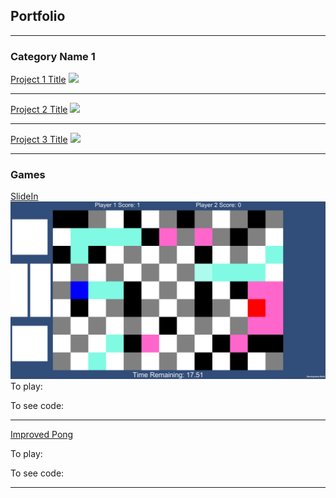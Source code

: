 ## Portfolio

---

### Category Name 1 

[Project 1 Title](/sample_page)
<img src="images/dummy_thumbnail.jpg?raw=true"/>

---
[Project 2 Title](/pdf/sample_presentation.pdf)
<img src="images/dummy_thumbnail.jpg?raw=true"/>

---
[Project 3 Title](http://example.com/)
<img src="images/dummy_thumbnail.jpg?raw=true"/>

---

### Games

[SlideIn](https://github.com/fernandoaestrella/SlideIn)
<img src="images/slide-in-image.png?raw=true"/>
To play:

To see code:

---
[Improved Pong](http://example.com/)

To play:

To see code:

---
